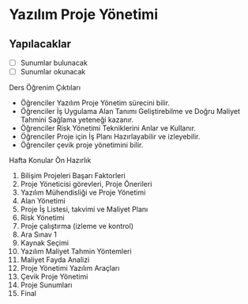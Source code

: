 # Yazılım Proje Yönetimi

## Yapılacaklar

- [ ] Sunumlar bulunacak
- [ ] Sunumlar okunacak

Ders Öğrenim Çıktıları

- Öğrenciler Yazılım Proje Yönetim sürecini bilir.
- Öğrenciler İş Uygulama Alan Tanımı Geliştirebilme ve Doğru Maliyet Tahmini Sağlama yeteneği kazanır.
- Öğrenciler Risk Yönetimi Tekniklerini Anlar ve Kullanır.
- Öğrenciler Proje için İş Planı Hazırlayabilir ve izleyebilir.
- Öğrenciler çevik proje yönetimini bilir.

Hafta Konular Ön Hazırlık

1. Bilişim Projeleri Başarı Faktorleri
2. Proje Yöneticisi görevleri, Proje Önerileri
3. Yazılım Mühendisliği ve Proje Yönetimi
4. Alan Yönetimi
5. Proje İş Listesi, takvimi ve Maliyet Planı
6. Risk Yönetimi
7. Proje çalıştırma (izleme ve kontrol)
8. Ara Sınav 1
9. Kaynak Seçimi
10. Yazılım Maliyet Tahmin Yöntemleri
11. Maliyet Fayda Analizi
12. Proje Yönetimi Yazılım Araçları
13. Çevik Proje Yönetimi
14. Proje Sunumları
15. Final
